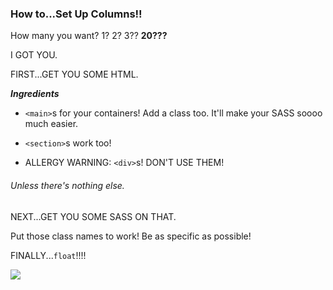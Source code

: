 ### How to...Set Up Columns!!

How many you want? 1? 2? 3?? **20???**

I GOT YOU. 

FIRST...GET YOU SOME HTML.

_**Ingredients**_

* `<main>`s for your containers! Add a class too. It'll make your SASS soooo much easier. 
* `<section>`s work too! 


* ALLERGY WARNING: `<div>`s! DON'T USE THEM! 
###### Unless there's nothing else.

NEXT...GET YOU SOME SASS ON THAT.

Put those class names to work! Be as specific as possible! 

FINALLY...`float`!!!!

<img src="http://gorgeousingrey.com/app/uploads/2014/01/beyonce-to-the-left-.gif">
